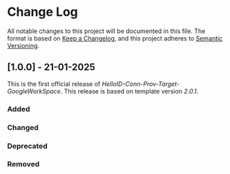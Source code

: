# Change Log

All notable changes to this project will be documented in this file. The format is based on [Keep a Changelog](https://keepachangelog.com), and this project adheres to [Semantic Versioning](https://semver.org).

## [1.0.0] - 21-01-2025

This is the first official release of _HelloID-Conn-Prov-Target-GoogleWorkSpace_. This release is based on template version _2.0.1_.

### Added

### Changed

### Deprecated

### Removed